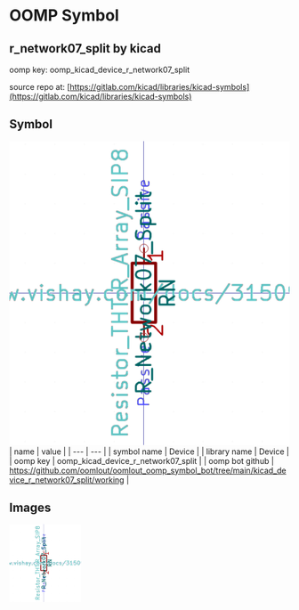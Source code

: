 # OOMP Symbol  
## r_network07_split  by kicad  
  
oomp key: oomp_kicad_device_r_network07_split  
  
source repo at: [https://gitlab.com/kicad/libraries/kicad-symbols](https://gitlab.com/kicad/libraries/kicad-symbols)  
## Symbol  
  
[![working.png](working_600.png)](working.png)  
| name | value | 
| --- | --- | 
| symbol name | Device | 
| library name | Device | 
| oomp key | oomp_kicad_device_r_network07_split | 
| oomp bot github | https://github.com/oomlout/oomlout_oomp_symbol_bot/tree/main/kicad_device_r_network07_split/working | 
## Images  
  
[![working.png](working_140.png)](working.png)  
